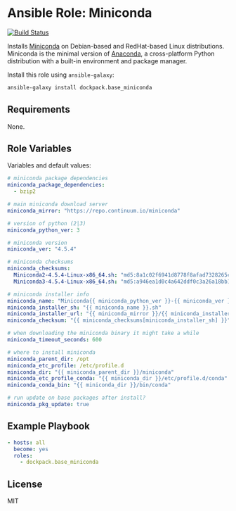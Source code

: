 # Ansible Role: Miniconda

[![Build Status](https://travis-ci.org/jkglasbrenner/ansible-role-miniconda.svg?branch=master)](https://travis-ci.org/jkglasbrenner/ansible-role-miniconda)

Installs [Miniconda](https://conda.io/miniconda.html) on Debian-based and RedHat-based Linux distributions. Miniconda is the minimal version of [Anaconda](https://www.anaconda.com/distribution/), a cross-platform Python distribution with a built-in environment and package manager.

Install this role using `ansible-galaxy`:

```bash
ansible-galaxy install dockpack.base_miniconda
```

## Requirements

None.

## Role Variables

Variables and default values:

```yaml
# miniconda package dependencies
miniconda_package_dependencies:
  - bzip2

# main miniconda download server
miniconda_mirror: "https://repo.continuum.io/miniconda"

# version of python (2|3)
miniconda_python_ver: 3

# miniconda version
miniconda_ver: "4.5.4"

# miniconda checksums
miniconda_checksums:
  Miniconda2-4.5.4-Linux-x86_64.sh: "md5:8a1c02f6941d8778f8afad7328265cf5"
  Miniconda3-4.5.4-Linux-x86_64.sh: "md5:a946ea1d0c4a642ddf0c3a26a18bb16d"

# miniconda installer info
miniconda_name: "Miniconda{{ miniconda_python_ver }}-{{ miniconda_ver }}-Linux-x86_64"
miniconda_installer_sh: "{{ miniconda_name }}.sh"
miniconda_installer_url: "{{ miniconda_mirror }}/{{ miniconda_installer_sh }}"
miniconda_checksum: "{{ miniconda_checksums[miniconda_installer_sh] }}"

# when downloading the miniconda binary it might take a while
miniconda_timeout_seconds: 600

# where to install miniconda
miniconda_parent_dir: /opt
miniconda_etc_profile: /etc/profile.d
miniconda_dir: "{{ miniconda_parent_dir }}/miniconda"
miniconda_etc_profile_conda: "{{ miniconda_dir }}/etc/profile.d/conda"
miniconda_conda_bin: "{{ miniconda_dir }}/bin/conda"

# run update on base packages after install?
miniconda_pkg_update: true
```

## Example Playbook

```yaml
- hosts: all
  become: yes
  roles:
    - dockpack.base_miniconda
```

## License

MIT
